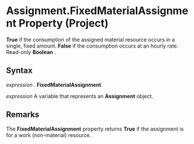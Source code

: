 
# Assignment.FixedMaterialAssignment Property (Project)

 **True** if the consumption of the assigned material resource occurs in a single, fixed amount. **False** if the consumption occurs at an hourly rate. Read-only **Boolean** .


## Syntax

 _expression_ . **FixedMaterialAssignment**

 _expression_ A variable that represents an **Assignment** object.


## Remarks

The  **FixedMaterialAssignment** property returns **True** if the assignment is for a work (non-material) resource.

